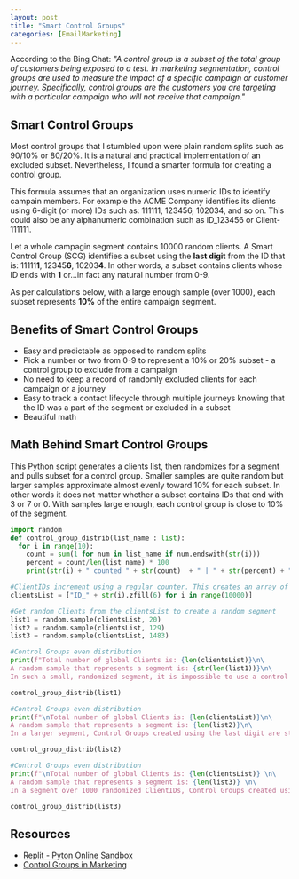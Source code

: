 ```yaml
---
layout: post
title: "Smart Control Groups"
categories: [EmailMarketing]
---
```

According to the Bing Chat: *"A control group is a subset of the total group of customers being exposed to a test. In marketing segmentation, control groups are used to measure the impact of a specific campaign or customer journey. Specifically, control groups are the customers you are targeting with a particular campaign who will not receive that campaign."*

## Smart Control Groups
Most control groups that I stumbled upon were plain random splits such as 90/10% or 80/20%. It is a natural and practical implementation of an excluded subset. Nevertheless, I found a smarter formula for creating a control group. 

This formula assumes that an organization uses numeric IDs to identify campain members. For example the ACME Company identifies its clients using 6-digit (or more) IDs such as: 111111, 123456, 102034, and so on. This could also be any alphanumeric combination such as ID_123456 or Client-111111.

Let a whole campagin segment contains 10000 random clients. A Smart Control Group (SCG) identifies a subset using the **last digit** from the ID that is: 11111**1**, 12345**6**, 10203**4**. In other words, a subset contains clients whose ID ends with **1** or...in fact any natural number from 0-9.

As per calculations below, with a large enough sample (over 1000), each subset represents **10%** of the entire campaign segment.

## Benefits of Smart Control Groups
*   Easy and predictable as opposed to random splits
*   Pick a number or two from 0-9 to represent a 10% or 20% subset - a control group to exclude from a campaign
*   No need to keep a record of randomly excluded clients for each campaign or a journey
*   Easy to track a contact lifecycle through multiple journeys knowing that the ID was a part of the segment or excluded in a subset
*   Beautiful math

## Math Behind Smart Control Groups
This Python script generates a clients list, then randomizes for a segment and pulls subset for a control group. Smaller samples are quite random but larger samples approximate almost evenly toward 10% for each subset. In other words it does not matter whether a subset contains IDs that end with 3 or 7 or 0. With samples large enough, each control group is close to 10% of the segment.
```python
import random
def control_group_distrib(list_name : list):
  for i in range(10):
    count = sum(1 for num in list_name if num.endswith(str(i)))
    percent = count/len(list_name) * 100
    print(str(i) + " counted " + str(count)  + " | " + str(percent) + "%")

#ClientIDs increment using a regular counter. This creates an array of ClientIDs from 0-... as a main pool of clientList.
clientsList = ["ID_" + str(i).zfill(6) for i in range(10000)]

#Get random Clients from the clientsList to create a random segment
list1 = random.sample(clientsList, 20)
list2 = random.sample(clientsList, 129)
list3 = random.sample(clientsList, 1483)

#Control Groups even distribution
print(f"Total number of global Clients is: {len(clientsList)}\n\
A random sample that represents a segment is: {str(len(list1))}\n\
In such a small, randomized segment, it is impossible to use a control group\n", end="\n\n")

control_group_distrib(list1)

#Control Groups even distribution
print(f"\nTotal number of global Clients is: {len(clientsList)}\n\
A random sample that represents a segment is: {len(list2)}\n\
In a larger segment, Control Groups created using the last digit are still not well distributed.", end="\n\n")

control_group_distrib(list2)

#Control Groups even distribution
print(f"\nTotal number of global Clients is: {len(clientsList)} \n\
A random sample that represents a segment is: {len(list3)} \n\
In a segment over 1000 randomized ClientIDs, Control Groups created using the last digit are almost evenly distributed for each digit.\n", end="\n\n")

control_group_distrib(list3)
```

## Resources
*   [Replit - Pyton Online Sandbox](https://replit.com/@karolcholewa/ControlGroups#main.py)
*   [Control Groups in Marketing](https://www.optimove.com/resources/learning-center/control-groups-in-marketing#The_Guide_to_Control_Groups_in_Marketing)